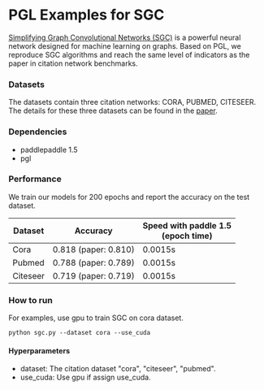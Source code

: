 # PGL Examples for SGC 

[Simplifying Graph Convolutional Networks \(SGC\)](https://arxiv.org/pdf/1902.07153.pdf) is a powerful neural network designed for machine learning on graphs. Based on PGL, we reproduce SGC algorithms and reach the same level of indicators as the paper in citation network benchmarks.

### Datasets

The datasets contain three citation networks: CORA, PUBMED, CITESEER. The details for these three datasets can be found in the [paper](https://arxiv.org/abs/1609.02907).

### Dependencies

- paddlepaddle 1.5
- pgl

### Performance

We train our models for 200 epochs and report the accuracy on the test dataset.

| Dataset | Accuracy | Speed with paddle 1.5 <br> (epoch time)|
| --- | --- | ---|
| Cora | 0.818 (paper: 0.810) | 0.0015s | 
| Pubmed | 0.788 (paper: 0.789) | 0.0015s |
| Citeseer | 0.719 (paper: 0.719) | 0.0015s | 


### How to run

For examples, use gpu to train SGC on cora dataset.
```
python sgc.py --dataset cora --use_cuda
```

#### Hyperparameters

- dataset: The citation dataset "cora", "citeseer", "pubmed".
- use_cuda: Use gpu if assign use_cuda. 
